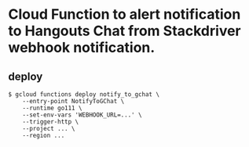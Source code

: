 # Cloud Function to alert notification to Hangouts Chat from Stackdriver webhook notification.

## deploy

```
$ gcloud functions deploy notify_to_gchat \
    --entry-point NotifyToGChat \
    --runtime go111 \
    --set-env-vars 'WEBHOOK_URL=...' \
    --trigger-http \
    --project ... \
    --region ...
```
